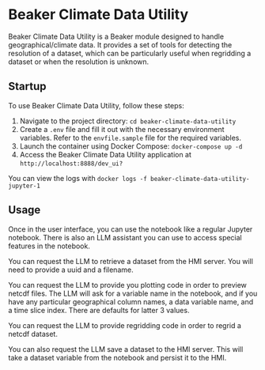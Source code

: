 # Beaker Climate Data Utility

Beaker Climate Data Utility is a Beaker module designed to handle geographical/climate data. It provides a set of tools for detecting the resolution of a dataset, which can be particularly useful when regridding a dataset or when the resolution is unknown.

## Startup

To use Beaker Climate Data Utility, follow these steps:

1. Navigate to the project directory: `cd beaker-climate-data-utility`
2. Create a `.env` file and fill it out with the necessary environment variables. Refer to the `envfile.sample` file for the required variables.
3. Launch the container using Docker Compose: `docker-compose up -d`
4. Access the Beaker Climate Data Utility application at `http://localhost:8888/dev_ui?`

You can view the logs with `docker logs -f beaker-climate-data-utility-jupyter-1`

## Usage

Once in the user interface, you can use the notebook like a regular Jupyter notebook. There is also an LLM assistant you can use to access special features in the notebook.

You can request the LLM to retrieve a dataset from the HMI server. You will need to provide a uuid and a filename.

You can request the LLM to provide you plotting code in order to preview netcdf files.
The LLM will ask for a variable name in the notebook, and if you have any particular geographical column names, a data variable name, and a time slice index.
There are defaults for latter 3 values.

You can request the LLM to provide regridding code in order to regrid a netcdf dataset.

You can also request the LLM save a dataset to the HMI server. This will take a dataset variable from the notebook and persist it to the HMI.

